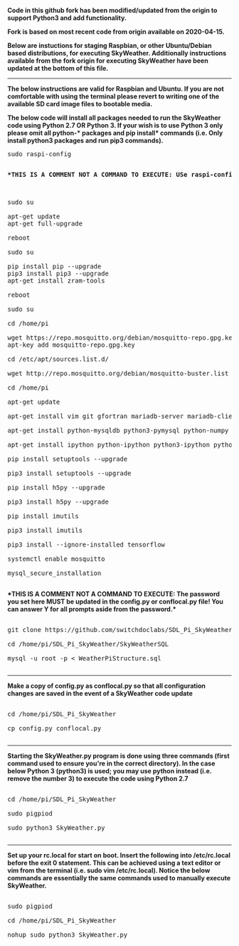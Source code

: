 <p><b>Code in this github fork has been modified/updated from the origin to support Python3 and add functionality.</b></p>

<p><b>Fork is based on most recent code from origin available on 2020-04-15.</b></p>

<p><b>Below are instuctions for staging Raspbian, or other Ubuntu/Debian based distributions, for executing SkyWeather. Additionally instructions available from the fork origin for executing SkyWeather have been updated at the bottom of this file.</b></p>

---

<p><b>The below instructions are valid for Raspbian and Ubuntu. If you are not comfortable with using the terminal please revert to writing one of the available SD card image files to bootable media.</b></p>

<p><b>The below code will install all packages needed to run the SkyWeather code using Python 2.7 OR Python 3. If your wish is to use Python 3 only please omit all python-* packages and pip install* commands (i.e. Only install python3 packages and run pip3 commands).</b></p>

<pre>
sudo raspi-config

<p><b>*THIS IS A COMMENT NOT A COMMAND TO EXECUTE: USe raspi-config via terminal or the GUI to enable: camera, ssh, vnc, spi, i2c, serial port. Enabling SSH and/or VNC is optional; SSH allows remote terminal sessions, VNC allows remote GUI sessions</b></p>

sudo su

apt-get update
apt-get full-upgrade

reboot

sudo su

pip install pip --upgrade
pip3 install pip3 --upgrade
apt-get install zram-tools

reboot

sudo su

cd /home/pi

wget https://repo.mosquitto.org/debian/mosquitto-repo.gpg.key
apt-key add mosquitto-repo.gpg.key

cd /etc/apt/sources.list.d/

wget http://repo.mosquitto.org/debian/mosquitto-buster.list

cd /home/pi

apt-get update

apt-get install vim git gfortran mariadb-server mariadb-client libatlas-base-dev libhdf5-dev libi2c-dev scons swig pigpio mosquitto mosquitto-clients

apt-get install python-mysqldb python3-pymysql python-numpy python3-numpy python-scipy python3-scipy python-matplotlib python3-matplotlib python-smbus python3-smbus python-pandas python3-pandas python-sympy python3-sympy python-nose python3-nose python-httplib2 python3-httplib2 python-dev python3-dev

apt-get install ipython python-ipython python3-ipython python-notebook python3-notebook python-opencv python3-opencv python-mpltoolkits.basemap python3-mpltoolkits.basemap python-apscheduler python3-apscheduler python-seaborn python3-seaborn python-h5py python3-h5py python-paho-mqtt python3-paho-mqtt

pip install setuptools --upgrade

pip3 install setuptools --upgrade

pip install h5py --upgrade

pip3 install h5py --upgrade 

pip install imutils

pip3 install imutils

pip3 install --ignore-installed tensorflow

systemctl enable mosquitto

mysql_secure_installation

</pre>

<p><b>*THIS IS A COMMENT NOT A COMMAND TO EXECUTE: The password you set here MUST be updated in the config.py or conflocal.py file! You can answer Y for all prompts aside from the password.*</b></p>

<pre>

git clone https://github.com/switchdoclabs/SDL_Pi_SkyWeather.git

cd /home/pi/SDL_Pi_SkyWeather/SkyWeatherSQL

mysql -u root -p < WeatherPiStructure.sql

</pre>

---

<p><b>Make a copy of config.py as conflocal.py so that all configuration changes are saved in the event of a SkyWeather code update</b></p>

<pre>

cd /home/pi/SDL_Pi_SkyWeather

cp config.py conflocal.py

</pre>

---

<p><b>Starting the SkyWeather.py program is done using three commands (first command used to ensure you're in the correct directory). In the case below Python 3 (python3) is used; you may use python instead (i.e. remove the number 3) to execute the code using Python 2.7</b></p>

<pre>

cd /home/pi/SDL_Pi_SkyWeather

sudo pigpiod

sudo python3 SkyWeather.py

</pre>

---

<p><b>Set up your rc.local for start on boot. Insert the following into /etc/rc.local before the exit 0 statement. This can be achieved using a text editor or vim from the terminal (i.e. sudo vim /etc/rc.local). Notice the below commands are essentially the same commands used to manually execute SkyWeather.</b></p>

<pre>

sudo pigpiod

cd /home/pi/SDL_Pi_SkyWeather

nohup sudo python3 SkyWeather.py

</pre>
